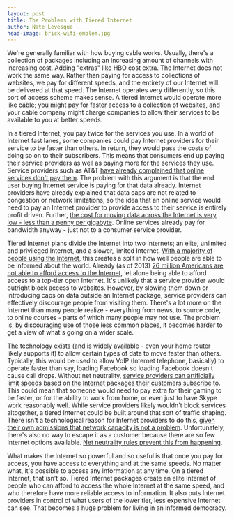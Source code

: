 ```yaml
---
layout: post
title: The Problems with Tiered Internet
author: Nate Levesque
head-image: brick-wifi-emblem.jpg
---
```


We're generally familiar with how buying cable works. Usually, there's a collection of packages including an increasing amount of channels with increasing cost. Adding "extras" like HBO cost extra. The Internet does not work the same way. Rather than paying for access to collections of websites, we pay for different speeds, and the entirety of our Internet will be delivered at that speed. The Internet operates very differently, so this sort of access scheme makes sense. A tiered Internet would operate more like cable; you might pay for faster access to a collection of websites, and your cable company might charge companies to allow their services to be available to you at better speeds.

In a tiered Internet, you pay twice for the services you use. In a world of Internet fast lanes, some companies could pay Internet providers for their service to be faster than others. In return, they would pass the costs of doing so on to their subscribers. This means that consumers end up paying their service providers as well as paying more for the services they use. Service providers such as AT&T [have already complained that online services don't pay them](http://arstechnica.com/uncategorized/2006/01/5965-2/). The problem with this argument is that the end user buying Internet service is paying for that data already. Internet providers have already explained that data caps are not related to congestion or network limitations, so the idea that an online service would need to pay an Internet provider to provide access to their service is entirely profit driven. Further, [the cost for moving data across the Internet is very low - less than a penny per gigabyte](http://broadbandnow.com/report/much-data-really-cost-isps/). Online services already pay for bandwidth anyway - just not to a consumer service provider.

Tiered Internet plans divide the Internet into two Internets; an elite, unlimited and privileged Internet, and a slower, limited Internet. [With a majority of people using the Internet](http://www.internetworldstats.com/stats.htm), this creates a split in how well people are able to be informed about the world. Already (as of 2013) [26 million Americans are not able to afford access to the Internet](http://motherboard.vice.com/blog/26-million-americans-cant-afford-the-internet), let alone being able to afford access to a top-tier open Internet. It's unlikely that a service provider would outright block access to websites. However, by slowing them down or introducing caps on data outside an Internet package, service providers can effectively discourage people from visiting them. There's a lot more on the Internet than many people realize - everything from news, to source code, to online courses - parts of which many people may not use. The problem is, by discouraging use of those less common places, it becomes harder to get a view of what's going on a wider scale.

[The technology exists](https://www.techopedia.com/definition/9049/quality-of-service) (and is widely available - even your home router likely supports it) to allow certain types of data to move faster than others. Typically, this would be used to allow VoIP (Internet telephone, basically) to operate faster than say, loading Facebook so loading Facebook doesn't cause call drops. Without net neutrality, [service providers can artificially limit speeds based on the Internet packages their customers subscribe to](http://arstechnica.com/uncategorized/2006/01/5965-2/). This could mean that someone would need to pay extra for their gaming to be faster, or for the ability to work from home, or even just to have Skype work reasonably well. While service providers likely wouldn't block services altogether, a tiered Internet could be built around that sort of traffic shaping. There isn't a technological reason for Internet providers to do this, [given their own admissions that network capacity is not a problem](https://www.techdirt.com/articles/20130118/17425221736/cable-industry-finally-admits-that-data-caps-have-nothing-to-do-with-congestion.shtml). Unfortunately, there's also no way to escape it as a customer because there are so few Internet options available. [ Net neutrality rules prevent this from happening](http://www.forbes.com/sites/nelsongranados/2015/06/11/net-neutrality-goes-into-effect-what-consumers-should-expect/#19fa27ed5e53).

What makes the Internet so powerful and so useful is that once you pay for access, you have access to everything and at the same speeds. No matter what, it's possible to access any information at any time. On a tiered Internet, that isn't so. Tiered Internet packages create an elite Internet of people who can afford to access the whole Internet at the same speed, and who therefore have more reliable access to information. It also puts Internet providers in control of what users of the lower tier, less expensive Internet can see. That becomes a huge problem for living in an informed democracy.

